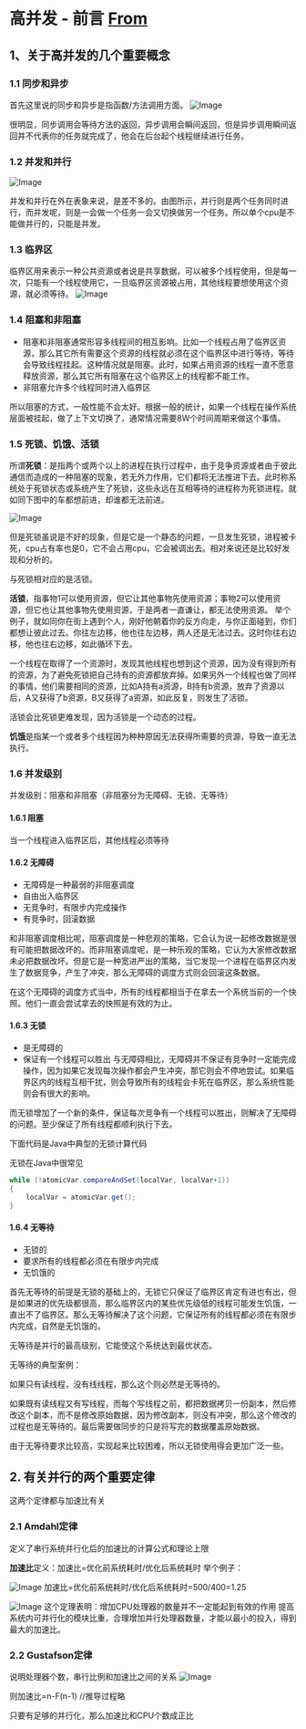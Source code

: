 # 高并发 - 前言 [From](https://my.oschina.net/hosee/blog/597934)

## 1、关于高并发的几个重要概念

### 1.1 同步和异步

首先这里说的同步和异步是指函数/方法调用方面。
![Image](https://github.com/WhiteSmithFloyd/ress/blob/master/high_concurrent/hc_1_1.jpg)

很明显，同步调用会等待方法的返回，异步调用会瞬间返回，但是异步调用瞬间返回并不代表你的任务就完成了，他会在后台起个线程继续进行任务。 

### 1.2 并发和并行 
![Image](https://github.com/WhiteSmithFloyd/ress/blob/master/high_concurrent/hc_1_2.jpg)

并发和并行在外在表象来说，是差不多的。由图所示，并行则是两个任务同时进行，而并发呢，则是一会做一个任务一会又切换做另一个任务。所以单个cpu是不能做并行的，只能是并发。 


### 1.3 临界区
临界区用来表示一种公共资源或者说是共享数据，可以被多个线程使用，但是每一次，只能有一个线程使用它，一旦临界区资源被占用，其他线程要想使用这个资源，就必须等待。 
![Image](https://github.com/WhiteSmithFloyd/ress/blob/master/high_concurrent/hc_1_3.jpg)


### 1.4 阻塞和非阻塞 
+ 阻塞和非阻塞通常形容多线程间的相互影响。比如一个线程占用了临界区资源，那么其它所有需要这个资源的线程就必须在这个临界区中进行等待，等待会导致线程挂起。这种情况就是阻塞。此时，如果占用资源的线程一直不愿意释放资源，那么其它所有阻塞在这个临界区上的线程都不能工作。
+ 非阻塞允许多个线程同时进入临界区



所以阻塞的方式，一般性能不会太好。根据一般的统计，如果一个线程在操作系统层面被挂起，做了上下文切换了，通常情况需要8W个时间周期来做这个事情。


### 1.5 死锁、饥饿、活锁

所谓**死锁**：是指两个或两个以上的进程在执行过程中，由于竞争资源或者由于彼此通信而造成的一种阻塞的现象，若无外力作用，它们都将无法推进下去。此时称系统处于死锁状态或系统产生了死锁，这些永远在互相等待的进程称为死锁进程。就如同下图中的车都想前进，却谁都无法前进。   

![Image](https://github.com/WhiteSmithFloyd/ress/blob/master/high_concurrent/hc_1_4.jpg)

 但是死锁虽说是不好的现象，但是它是一个静态的问题，一旦发生死锁，进程被卡死，cpu占有率也是0，它不会占用cpu，它会被调出去。相对来说还是比较好发现和分析的。

与死锁相对应的是活锁。 

**活锁**，指事物1可以使用资源，但它让其他事物先使用资源；事物2可以使用资源，但它也让其他事物先使用资源，于是两者一直谦让，都无法使用资源。
 举个例子，就如同你在街上遇到个人，刚好他朝着你的反方向走，与你正面碰到，你们都想让彼此过去。你往左边移，他也往左边移，两人还是无法过去。这时你往右边移，他也往右边移，如此循环下去。

一个线程在取得了一个资源时，发现其他线程也想到这个资源，因为没有得到所有的资源，为了避免死锁把自己持有的资源都放弃掉。如果另外一个线程也做了同样的事情，他们需要相同的资源，比如A持有a资源，B持有b资源，放弃了资源以后，A又获得了b资源，B又获得了a资源，如此反复，则发生了活锁。

活锁会比死锁更难发现，因为活锁是一个动态的过程。 


**饥饿**是指某一个或者多个线程因为种种原因无法获得所需要的资源，导致一直无法执行。



### 1.6 并发级别
并发级别：阻塞和非阻塞（非阻塞分为无障碍、无锁、无等待） 

#### 1.6.1 阻塞

当一个线程进入临界区后，其他线程必须等待 


#### 1.6.2 无障碍 
+ 无障碍是一种最弱的非阻塞调度
+ 自由出入临界区
+ 无竞争时，有限步内完成操作
+ 有竞争时，回滚数据

和非阻塞调度相比呢，阻塞调度是一种悲观的策略，它会认为说一起修改数据是很有可能把数据改坏的。而非阻塞调度呢，是一种乐观的策略，它认为大家修改数据未必把数据改坏。但是它是一种宽进严出的策略，当它发现一个进程在临界区内发生了数据竞争，产生了冲突，那么无障碍的调度方式则会回滚这条数据。

在这个无障碍的调度方式当中，所有的线程都相当于在拿去一个系统当前的一个快照。他们一直会尝试拿去的快照是有效的为止。 


#### 1.6.3 无锁 
+ 是无障碍的
+ 保证有一个线程可以胜出
 与无障碍相比，无障碍并不保证有竞争时一定能完成操作，因为如果它发现每次操作都会产生冲突，那它则会不停地尝试。如果临界区内的线程互相干扰，则会导致所有的线程会卡死在临界区，那么系统性能则会有很大的影响。

而无锁增加了一个新的条件，保证每次竞争有一个线程可以胜出，则解决了无障碍的问题。至少保证了所有线程都顺利执行下去。

下面代码是Java中典型的无锁计算代码

无锁在Java中很常见 

```java
while (!atomicVar.compareAndSet(localVar, localVar+1)) 
{ 
    localVar = atomicVar.get(); 
}
```

#### 1.6.4 无等待

+ 无锁的
+ 要求所有的线程都必须在有限步内完成
+ 无饥饿的

 首先无等待的前提是无锁的基础上的，无锁它只保证了临界区肯定有进也有出，但是如果进的优先级都很高，那么临界区内的某些优先级低的线程可能发生饥饿，一直出不了临界区。那么无等待解决了这个问题，它保证所有的线程都必须在有限步内完成，自然是无饥饿的。

无等待是并行的最高级别，它能使这个系统达到最优状态。

无等待的典型案例：

如果只有读线程，没有线线程，那么这个则必然是无等待的。

如果既有读线程又有写线程，而每个写线程之前，都把数据拷贝一份副本，然后修改这个副本，而不是修改原始数据，因为修改副本，则没有冲突，那么这个修改的过程也是无等待的。最后需要做同步的只是将写完的数据覆盖原始数据。

由于无等待要求比较高，实现起来比较困难，所以无锁使用得会更加广泛一些。 


## 2. 有关并行的两个重要定律 
这两个定律都与加速比有关 

### 2.1 Amdahl定律

定义了串行系统并行化后的加速比的计算公式和理论上限

**加速比**定义：加速比=优化前系统耗时/优化后系统耗时 
举个例子： 

![Image](https://github.com/WhiteSmithFloyd/ress/blob/master/high_concurrent/hc_1_5.jpg)
加速比=优化前系统耗时/优化后系统耗时=500/400=1.25 


![Image](https://github.com/WhiteSmithFloyd/ress/blob/master/high_concurrent/hc_1_6.jpg)
这个定理表明：增加CPU处理器的数量并不一定能起到有效的作用 提高系统内可并行化的模块比重，合理增加并行处理器数量，才能以最小的投入，得到最大的加速比。 


### 2.2 Gustafson定律

说明处理器个数，串行比例和加速比之间的关系 
![Image](https://github.com/WhiteSmithFloyd/ress/blob/master/high_concurrent/hc_1_7.jpg)

 则加速比=n-F(n-1) //推导过程略

只要有足够的并行化，那么加速比和CPU个数成正比 



